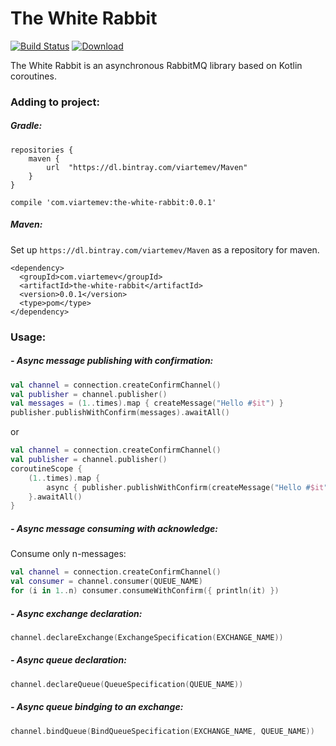 # The White Rabbit 
[![Build Status](https://travis-ci.org/viartemev/the-white-rabbit.svg?branch=master)](https://travis-ci.org/viartemev/the-white-rabbit)
[ ![Download](https://api.bintray.com/packages/viartemev/Maven/the-white-rabbit/images/download.svg) ](https://bintray.com/viartemev/Maven/the-white-rabbit/_latestVersion)

The White Rabbit is an asynchronous RabbitMQ library based on Kotlin coroutines.

### Adding to project:
##### Gradle:
```
repositories {
    maven {
        url  "https://dl.bintray.com/viartemev/Maven" 
    }
}

compile 'com.viartemev:the-white-rabbit:0.0.1'
```
##### Maven:
Set up `https://dl.bintray.com/viartemev/Maven` as a repository for maven.
```
<dependency>
  <groupId>com.viartemev</groupId>
  <artifactId>the-white-rabbit</artifactId>
  <version>0.0.1</version>
  <type>pom</type>
</dependency>
```

### Usage:
##### - Async message publishing with confirmation: 
```kotlin
val channel = connection.createConfirmChannel()
val publisher = channel.publisher()
val messages = (1..times).map { createMessage("Hello #$it") }
publisher.publishWithConfirm(messages).awaitAll()
```
or
```kotlin
val channel = connection.createConfirmChannel()
val publisher = channel.publisher()
coroutineScope {
    (1..times).map {
        async { publisher.publishWithConfirm(createMessage("Hello #$it")) }
    }.awaitAll()
}
```

##### - Async message consuming with acknowledge: 
Consume only n-messages:
```kotlin
val channel = connection.createConfirmChannel()
val consumer = channel.consumer(QUEUE_NAME)
for (i in 1..n) consumer.consumeWithConfirm({ println(it) })
```

##### - Async exchange declaration:
```kotlin
channel.declareExchange(ExchangeSpecification(EXCHANGE_NAME))
```
##### - Async queue declaration:
```kotlin
channel.declareQueue(QueueSpecification(QUEUE_NAME))
```
##### - Async queue bindging to an exchange:
```kotlin
channel.bindQueue(BindQueueSpecification(EXCHANGE_NAME, QUEUE_NAME))
```
